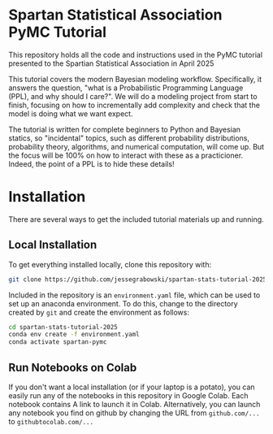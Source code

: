 # Spartan Statistical Association PyMC Tutorial

This repository holds all the code and instructions used in the PyMC tutorial presented to the Spartian Statistical Association in April 2025

This tutorial covers the modern Bayesian modeling workflow. Specifically, it answers the question, "what is a Probabilistic Programming Language (PPL), and why should I care?". We will do a modeling project from start to finish, focusing on how to incrementally add complexity and check that the model is doing what we want expect.

The tutorial is written for complete beginners to Python and Bayesian statics, so "incidental" topics, such as different probability distributions, probability theory, algorithms, and numerical computation, will come up. But the focus will be 100% on how to interact with these as a practicioner. Indeed, the point of a PPL is to hide these details!

# Installation

There are several ways to get the included tutorial materials up and running. 

## Local Installation
To get everything installed locally, clone this repository with:

```bash
git clone https://github.com/jessegrabowski/spartan-stats-tutorial-2025.git
```

Included in the repository is an `environment.yaml` file, which can be used to set up an anaconda environment. To do this, change to the directory created by `git` and create the environment as follows:

```bash
cd spartan-stats-tutorial-2025
conda env create -f environment.yaml
conda activate spartan-pymc
```

## Run Notebooks on Colab

If you don't want a local installation (or if your laptop is a potato), you can easily run any of the notebooks in this repository in Google Colab. Each notebook contains A link to launch it in Colab. Alternatively, you can launch any notebook you find on github by changing the URL from `github.com/...` to `githubtocolab.com/...` 
